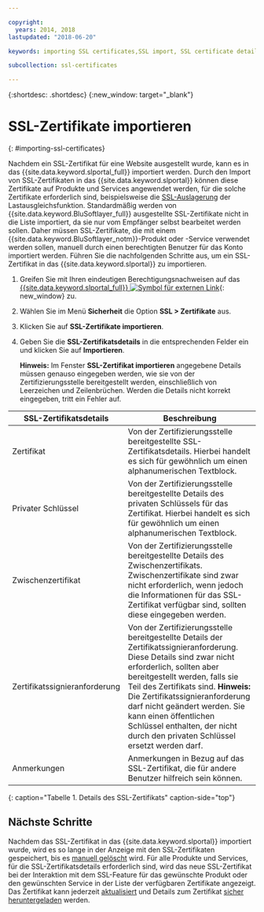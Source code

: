 ```yaml
---

copyright:
  years: 2014, 2018
lastupdated: "2018-06-20"

keywords: importing SSL certificates,SSL import, SSL certificate details

subcollection: ssl-certificates

---
```


{:shortdesc: .shortdesc}
{:new_window: target="_blank"}

# SSL-Zertifikate importieren
{: #importing-ssl-certificates}

Nachdem ein SSL-Zertifikat für eine Website ausgestellt wurde, kann es in das {{site.data.keyword.slportal_full}} importiert werden. Durch den Import von SSL-Zertifikaten in das {{site.data.keyword.slportal}} können diese Zertifikate auf Produkte und Services angewendet werden, für die solche Zertifikate erforderlich sind, beispielsweise die [SSL-Auslagerung](/docs/infrastructure/local-load-balancer?topic=local-load-balancer-configuring-ssl-offloading-on-a-load-balancer) der Lastausgleichsfunktion. Standardmäßig werden von {{site.data.keyword.BluSoftlayer_full}} ausgestellte SSL-Zertifikate nicht in die Liste importiert, da sie nur vom Empfänger selbst bearbeitet werden sollen. Daher müssen SSL-Zertifikate, die mit einem {{site.data.keyword.BluSoftlayer_notm}}-Produkt oder -Service verwendet werden sollen, manuell durch einen berechtigten Benutzer für das Konto importiert werden. Führen Sie die nachfolgenden Schritte aus, um ein SSL-Zertifikat in das {{site.data.keyword.slportal}} zu importieren.

1. Greifen Sie mit Ihren eindeutigen Berechtigungsnachweisen auf das [{{site.data.keyword.slportal_full}} ![Symbol für externen Link](../../icons/launch-glyph.svg "Symbol für externen Link")](https://control.softlayer.com/){: new_window} zu.
2. Wählen Sie im Menü **Sicherheit** die Option **SSL > Zertifikate** aus.
3. Klicken Sie auf **SSL-Zertifikate importieren**.
4. Geben Sie die **SSL-Zertifikatsdetails** in die entsprechenden Felder ein und klicken Sie auf **Importieren**.

   **Hinweis:** Im Fenster **SSL-Zertifikat importieren** angegebene Details müssen genauso eingegeben werden, wie sie von der Zertifizierungsstelle bereitgestellt werden, einschließlich von Leerzeichen und Zeilenbrüchen. Werden die Details nicht korrekt eingegeben, tritt ein Fehler auf.

| SSL-Zertifikatsdetails     | Beschreibung |
| --------------------------- | ----------- |
|Zertifikat                  | Von der Zertifizierungsstelle bereitgestellte SSL-Zertifikatsdetails. Hierbei handelt es sich für gewöhnlich um einen alphanumerischen Textblock.|
|Privater Schlüssel                  | Von der Zertifizierungsstelle bereitgestellte Details des privaten Schlüssels für das Zertifikat. Hierbei handelt es sich für gewöhnlich um einen alphanumerischen Textblock.|
|Zwischenzertifikat     | Von der Zertifizierungsstelle bereitgestellte Details des Zwischenzertifikats. Zwischenzertifikate sind zwar nicht erforderlich, wenn jedoch die Informationen für das SSL-Zertifikat verfügbar sind, sollten diese eingegeben werden.|
|Zertifikatssignieranforderung  | Von der Zertifizierungsstelle bereitgestellte Details der Zertifikatssignieranforderung. Diese Details sind zwar nicht erforderlich, sollten aber bereitgestellt werden, falls sie Teil des Zertifikats sind. **Hinweis:** Die Zertifikatssignieranforderung darf nicht geändert werden. Sie kann einen öffentlichen Schlüssel enthalten, der nicht durch den privaten Schlüssel ersetzt werden darf.|
|Anmerkungen                        | Anmerkungen in Bezug auf das SSL-Zertifikat, die für andere Benutzer hilfreich sein können.|
{: caption="Tabelle 1. Details des SSL-Zertifikats" caption-side="top"}

## Nächste Schritte

Nachdem das SSL-Zertifikat in das {{site.data.keyword.slportal}} importiert wurde, wird es so lange in der Anzeige mit den SSL-Zertifikaten gespeichert, bis es [manuell gelöscht](/docs/infrastructure/ssl-certificates?topic=ssl-certificates-deleting-ssl-certificates) wird. Für alle Produkte und Services, für die SSL-Zertifikatsdetails erforderlich sind, wird das neue SSL-Zertifikat bei der Interaktion mit dem SSL-Feature für das gewünschte Produkt oder den gewünschten Service in der Liste der verfügbaren Zertifikate angezeigt. Das Zertifikat kann jederzeit [aktualisiert](/docs/infrastructure/ssl-certificates?topic=ssl-certificates-viewing-and-updating-ssl-certificates) und Details zum Zertifikat [sicher heruntergeladen](/docs/infrastructure/ssl-certificates?topic=ssl-certificates-downloading-ssl-certificate-details) werden.
